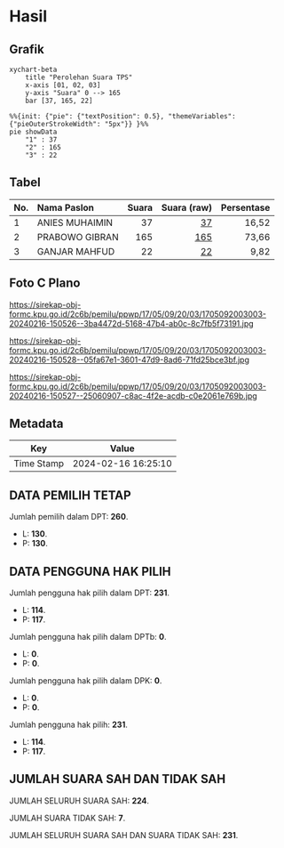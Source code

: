 # Hasil

## Grafik

```mermaid
xychart-beta
    title "Perolehan Suara TPS"
    x-axis [01, 02, 03]
    y-axis "Suara" 0 --> 165
    bar [37, 165, 22]
```

```mermaid
%%{init: {"pie": {"textPosition": 0.5}, "themeVariables": {"pieOuterStrokeWidth": "5px"}} }%%
pie showData
    "1" : 37
    "2" : 165
    "3" : 22
```

## Tabel

| No. | Nama Paslon    | Suara | Suara (raw) | Persentase |
|:--- |:-------------- | -----:| -----------:| ----------:|
| 1   | ANIES MUHAIMIN | 37    | [37][p-1]   | 16,52      |
| 2   | PRABOWO GIBRAN | 165   | [165][p-2]  | 73,66      |
| 3   | GANJAR MAHFUD  | 22    | [22][p-3]   | 9,82       |


[p-1]: https://github.com/gigit-pemilu/pemilu-2024-17-bengkulu/blob/main/pilpres/hitung-suara/sub/17-bengkulu/sub/05-seluma/sub/09-seluma-timur/sub/2003-kota-agung/sub/003-tps/sub/paslon-1.txt
[p-2]: https://github.com/gigit-pemilu/pemilu-2024-17-bengkulu/blob/main/pilpres/hitung-suara/sub/17-bengkulu/sub/05-seluma/sub/09-seluma-timur/sub/2003-kota-agung/sub/003-tps/sub/paslon-2.txt
[p-3]: https://github.com/gigit-pemilu/pemilu-2024-17-bengkulu/blob/main/pilpres/hitung-suara/sub/17-bengkulu/sub/05-seluma/sub/09-seluma-timur/sub/2003-kota-agung/sub/003-tps/sub/paslon-3.txt

## Foto C Plano

https://sirekap-obj-formc.kpu.go.id/2c6b/pemilu/ppwp/17/05/09/20/03/1705092003003-20240216-150526--3ba4472d-5168-47b4-ab0c-8c7fb5f73191.jpg

https://sirekap-obj-formc.kpu.go.id/2c6b/pemilu/ppwp/17/05/09/20/03/1705092003003-20240216-150528--05fa67e1-3601-47d9-8ad6-71fd25bce3bf.jpg

https://sirekap-obj-formc.kpu.go.id/2c6b/pemilu/ppwp/17/05/09/20/03/1705092003003-20240216-150527--25060907-c8ac-4f2e-acdb-c0e2061e769b.jpg


## Metadata

| Key        | Value               |
| ---------- | ------------------- |
| Time Stamp | 2024-02-16 16:25:10 |


## DATA PEMILIH TETAP

Jumlah pemilih dalam DPT: **260**.
 * L: **130**.
 * P: **130**.

## DATA PENGGUNA HAK PILIH

Jumlah pengguna hak pilih dalam DPT: **231**.
 * L: **114**.
 * P: **117**.

Jumlah pengguna hak pilih dalam DPTb: **0**.
 * L: **0**.
 * P: **0**.

Jumlah pengguna hak pilih dalam DPK: **0**.
 * L: **0**.
 * P: **0**.

Jumlah pengguna hak pilih: **231**.
 * L: **114**.
 * P: **117**.

## JUMLAH SUARA SAH DAN TIDAK SAH

JUMLAH SELURUH SUARA SAH: **224**.

JUMLAH SUARA TIDAK SAH: **7**.

JUMLAH SELURUH SUARA SAH DAN SUARA TIDAK SAH: **231**.


